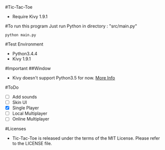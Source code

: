 #Tic-Tac-Toe
- Require Kivy 1.9.1

#To run this program
Just run Python in directory : "src/main.py"

    python main.py
        
#Test Environment
- Python3.4.4
- Kivy 1.9.1

#Important
##Window
- Kivy doesn't support Python3.5 for now. [More Info](https://kivy.org/docs/installation/installation-windows.html#install-win-dist)

#ToDo
- [ ] Add sounds
- [ ] Skin UI
- [x] Single Player
- [ ] Local Multiplayer
- [ ] Online Multiplayer

#Licenses
- Tic-Tac-Toe is released under the terms of the MIT License. Please refer to the LICENSE file.
